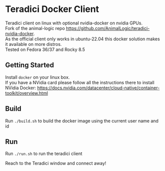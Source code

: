 # Teradici Docker Client
Teradici client on linux with optional nvidia-docker on nvidia GPUs. \
Fork of the animal-logic repo https://github.com/AnimalLogic/teradici-nvidia-docker. \
As the official client only works in ubuntu-22.04 this docker solution makes it available on more distros. \
Tested on Fedora 36/37 and Rocky 8.5

## Getting Started
Install `docker` on your linux box. \
If you have a NVidia card please follow all the instructions there to install NVidia Docker: https://docs.nvidia.com/datacenter/cloud-native/container-toolkit/overview.html

## Build
Run `./build.sh` to build the docker image using the current user name and id

## Run
Run `./run.sh` to run the teradici client

Reach to the Teradici window and connect away!
